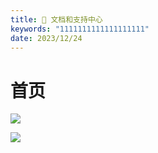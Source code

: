 ```yaml
---
title: 📃 文档和支持中心
keywords: "1111111111111111111"
date: 2023/12/24
---
```

# 首页

![](https://img.stacknil.com//20231226151817.png)


![](https://img.stacknil.com//20231226155701.png)


  